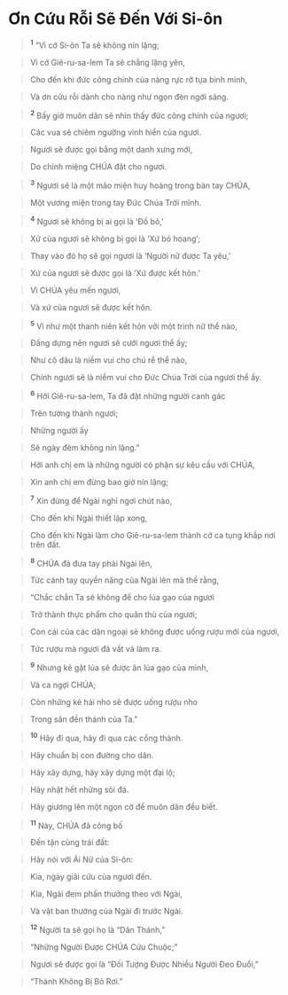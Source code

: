 

# Ơn Cứu Rỗi Sẽ Đến Với Si-ôn

> <sup><b>1</b></sup> “Vì cớ Si-ôn Ta sẽ không nín lặng;
>


> Vì cớ Giê-ru-sa-lem Ta sẽ chẳng lặng yên,
>


> Cho đến khi đức công chính của nàng rực rỡ tựa bình minh,
>


> Và ơn cứu rỗi dành cho nàng như ngọn đèn ngời sáng.
>


> <sup><b>2</b></sup> Bấy giờ muôn dân sẽ nhìn thấy đức công chính của ngươi;
>


> Các vua sẽ chiêm ngưỡng vinh hiển của ngươi.
>


> Ngươi sẽ được gọi bằng một danh xưng mới,
>


> Do chính miệng CHÚA đặt cho ngươi.
>


> <sup><b>3</b></sup> Ngươi sẽ là một mão miện huy hoàng trong bàn tay CHÚA,
>


> Một vương miện trong tay Đức Chúa Trời mình.
>


> <sup><b>4</b></sup> Ngươi sẽ không bị ai gọi là ‘Đồ bỏ,’
>


> Xứ của ngươi sẽ không bị gọi là ‘Xứ bỏ hoang’;
>


> Thay vào đó họ sẽ gọi ngươi là ‘Người nữ được Ta yêu,’
>


> Xứ của ngươi sẽ được gọi là ‘Xứ được kết hôn.’
>


> Vì CHÚA yêu mến ngươi,
>


> Và xứ của ngươi sẽ được kết hôn.
>


> <sup><b>5</b></sup> Vì như một thanh niên kết hôn với một trinh nữ thể nào,
>


> Đấng dựng nên ngươi sẽ cưới ngươi thể ấy;
>


> Như cô dâu là niềm vui cho chú rể thể nào,
>


> Chính ngươi sẽ là niềm vui cho Đức Chúa Trời của ngươi thể ấy.
>


> <sup><b>6</b></sup> Hỡi Giê-ru-sa-lem, Ta đã đặt những người canh gác
>


> Trên tường thành ngươi;
>


> Những người ấy
>


> Sẽ ngày đêm không nín lặng.”
>


> Hỡi anh chị em là những người có phận sự kêu cầu với CHÚA,
>


> Xin anh chị em đừng bao giờ nín lặng;
>


> <sup><b>7</b></sup> Xin đừng để Ngài nghỉ ngơi chút nào,
>


> Cho đến khi Ngài thiết lập xong,
>


> Cho đến khi Ngài làm cho Giê-ru-sa-lem thành cớ ca tụng khắp nơi trên đất.
>


> <sup><b>8</b></sup> CHÚA đã đưa tay phải Ngài lên,
>


> Tức cánh tay quyền năng của Ngài lên mà thề rằng,
>


> “Chắc chắn Ta sẽ không để cho lúa gạo của ngươi
>


> Trở thành thực phẩm cho quân thù của ngươi;
>


> Con cái của các dân ngoại sẽ không được uống rượu mới của ngươi,
>


> Tức rượu mà ngươi đã vất vả làm ra.
>


> <sup><b>9</b></sup> Nhưng kẻ gặt lúa sẽ được ăn lúa gạo của mình,
>


> Và ca ngợi CHÚA;
>


> Còn những kẻ hái nho sẽ được uống rượu nho
>


> Trong sân đền thánh của Ta.”
>


> <sup><b>10</b></sup> Hãy đi qua, hãy đi qua các cổng thành.
>


> Hãy chuẩn bị con đường cho dân.
>


> Hãy xây dựng, hãy xây dựng một đại lộ;
>


> Hãy nhặt hết những sỏi đá.
>


> Hãy giương lên một ngọn cờ để muôn dân đều biết.
>


> <sup><b>11</b></sup> Này, CHÚA đã công bố
>


> Đến tận cùng trái đất:
>


> Hãy nói với Ái Nữ của Si-ôn:
>


> Kìa, ngày giải cứu của ngươi đến.
>


> Kìa, Ngài đem phần thưởng theo với Ngài,
>


> Và vật ban thưởng của Ngài đi trước Ngài.
>


> <sup><b>12</b></sup> Người ta sẽ gọi họ là “Dân Thánh,”
>


> “Những Người Được CHÚA Cứu Chuộc;”
>


> Ngươi sẽ được gọi là “Đối Tượng Được Nhiều Người Đeo Đuổi,”
>


> “Thành Không Bị Bỏ Rơi.”
>

